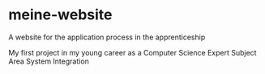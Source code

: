 # meine-website
A website for the application process in the apprenticeship

My first project in my young career as a Computer Science Expert Subject Area System Integration
